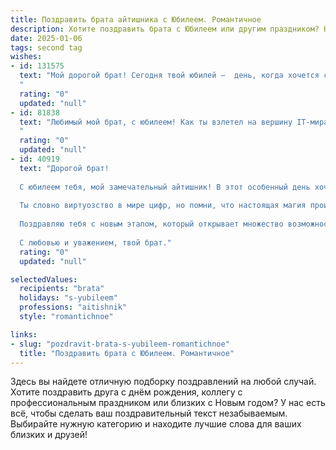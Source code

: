 ```yaml
---
title: Поздравить брата айтишника с Юбилеем. Романтичное
description: Хотите поздравить брата с Юбилеем или другим праздником? Наш ИИ создаст незабываемое поздравление, а вы обязательно выделитесь среди других.  
date: 2025-01-06
tags: second tag
wishes:
- id: 131575
  text: "Мой дорогой брат! Сегодня твой юбилей –  день, когда хочется сказать тебе о самом главном: о моей безграничной любви и восхищении.  Ты – не просто мой брат, ты – мой друг, мой соратник,  мой герой, покоритель цифровых миров, талантливый и невероятно умный айтишник.  Пусть твоя жизнь будет полна ярких событий,  как код, полный элегантных решений, а  любовь и счастье окружают тебя, как надежный, защищенный фаервол. С юбилеем, мой любимый!
  "
  rating: "0"
  updated: "null"
- id: 81838
  text: "Любимый мой брат, с юбилеем! Как ты взлетел на вершину IT-мира, строя цифровые замки, воплощая мечты в код! Ты – настоящий волшебник, в чьих руках реальность сливается с виртуальной. Пусть твой путь будет полон ярких идей, вдохновения, и пусть твоя жизнь всегда озаряется светом любви и счастья! 🎉
  "
  rating: "0"
  updated: "null"
- id: 40919
  text: "Дорогой брат!
  
  С юбилеем тебя, мой замечательный айтишник! В этот особенный день хочу пожелать тебе не только успехов в работе и интересных высоких технологий, но и счастья в сердечных делах. Пусть каждый код, который ты пишешь, будет наполнен любовью и вдохновением, а каждый проект приносит радость и удовлетворение.
  
  Ты словно виртуозство в мире цифр, но помни, что настоящая магия происходит тогда, когда ты решаешься на смелые шаги в жизни. Будь смелым, как в коде, так и в любви! Пусть рядом будут верные друзья и верная любовь, готовые поддержать в любой ситуации.
  
  Поздравляю тебя с новым этапом, который открывает множество возможностей! Пусть каждый день приносит новые идеи и искренние улыбки. Желаю бесконечного счастья и ярких эмоций!
  
  С любовью и уважением, твой брат."
  rating: "0"
  updated: "null"

selectedValues:
  recipients: "brata"
  holidays: "s-yubileem"
  professions: "aitishnik"
  style: "romantichnoe"

links:
- slug: "pozdravit-brata-s-yubileem-romantichnoe"
  title: "Поздравить брата с Юбилеем. Романтичное"
---
```


Здесь вы найдете отличную подборку поздравлений на любой случай.
Хотите поздравить друга с днём рождения, коллегу с профессиональным праздником или близких с Новым годом? У нас есть всё, чтобы сделать ваш поздравительный текст незабываемым. Выбирайте нужную категорию и находите лучшие слова для ваших близких и друзей!

